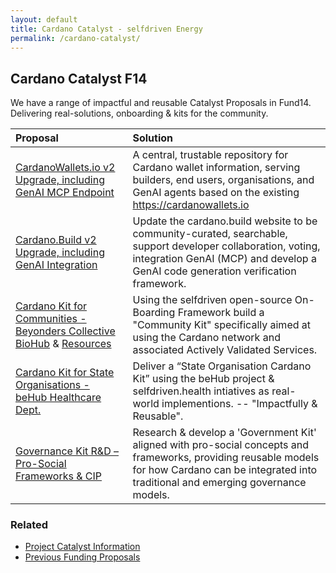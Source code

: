 ```yaml
---
layout: default
title: Cardano Catalyst - selfdriven Energy
permalink: /cardano-catalyst/
---
```


## Cardano Catalyst F14

We have a range of impactful and reusable Catalyst Proposals in Fund14. Delivering real-solutions, onboarding & kits for the community.

| Proposal | Solution |
|:----------|:----------|
|[CardanoWallets.io v2 Upgrade, including GenAI MCP Endpoint](https://projectcatalyst.io/funds/14/cardano-open-ecosystem/cardanowalletsio-v2-upgrade-including-genai-mcp-endpoint)|A central, trustable repository for Cardano wallet information, serving builders, end users, organisations, and GenAI agents based on the existing https://cardanowallets.io|
|[Cardano.Build v2 Upgrade, including GenAI Integration](https://projectcatalyst.io/funds/14/cardano-open-ecosystem/cardanobuild-v2-upgrade-including-genai-integration)|Update the cardano.build website to be community-curated, searchable, support developer collaboration, voting, integration GenAI (MCP) and develop a GenAI code generation verification framework.|
|[Cardano Kit for Communities - Beyonders Collective BioHub](https://projectcatalyst.io/funds/14/cardano-use-cases-concepts/cardano-kit-for-communities-beyonders-collective-biohub) & [Resources](https://github.com/selfdriven-foundation/onboarding/tree/main/use-cases/beyonders-collective-biohub-mallorca)|Using the selfdriven open-source On-Boarding Framework build a "Community Kit" specifically aimed at using the Cardano network and associated Actively Validated Services.|
|[Cardano Kit for State Organisations - beHub Healthcare Dept.](https://projectcatalyst.io/funds/14/cardano-use-cases-partners-and-products/cardano-kit-for-state-organisations-behub-healthcare-dept)|Deliver a “State Organisation Cardano Kit” using the beHub project & selfdriven.health intiatives as real-world implementions. -- "Impactfully & Reusable".|
|[Governance Kit R&D – Pro-Social Frameworks & CIP](https://projectcatalyst.io/funds/14/cardano-use-cases-concepts/governance-kit-randd-pro-social-frameworks-or-cip)|Research & develop a 'Government Kit' aligned with pro-social concepts and frameworks, providing reusable models for how Cardano can be integrated into traditional and emerging governance models.|

### Related
- [Project Catalyst Information](https://projectcatalyst.io)
- [Previous Funding Proposals](https://selfdriven.fyi/energy)